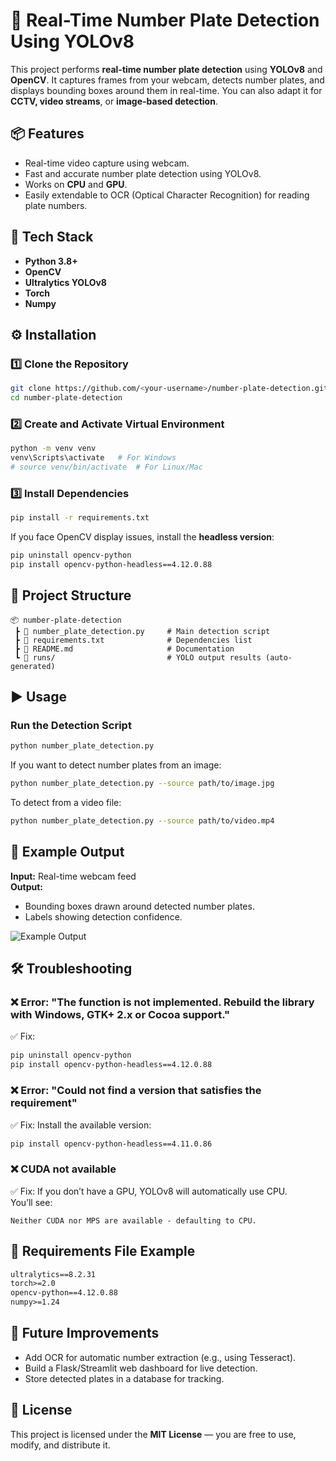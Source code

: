 # 🚗 Real-Time Number Plate Detection Using YOLOv8
This project performs **real-time number plate detection** using **YOLOv8** and **OpenCV**. It captures frames from your webcam, detects number plates, and displays bounding boxes around them in real-time. You can also adapt it for **CCTV, video streams**, or **image-based detection**.

## 📦 Features
- Real-time video capture using webcam.
- Fast and accurate number plate detection using YOLOv8.
- Works on **CPU** and **GPU**.
- Easily extendable to OCR (Optical Character Recognition) for reading plate numbers.

## 🧠 Tech Stack
- **Python 3.8+**
- **OpenCV**
- **Ultralytics YOLOv8**
- **Torch**
- **Numpy**

## ⚙️ Installation

### 1️⃣ Clone the Repository
```bash
git clone https://github.com/<your-username>/number-plate-detection.git
cd number-plate-detection
```

### 2️⃣ Create and Activate Virtual Environment
```bash
python -m venv venv
venv\Scripts\activate   # For Windows
# source venv/bin/activate  # For Linux/Mac
```

### 3️⃣ Install Dependencies
```bash
pip install -r requirements.txt
```

If you face OpenCV display issues, install the **headless version**:
```bash
pip uninstall opencv-python
pip install opencv-python-headless==4.12.0.88
```

## 📁 Project Structure
```
📦 number-plate-detection
 ┣ 📜 number_plate_detection.py     # Main detection script
 ┣ 📜 requirements.txt              # Dependencies list
 ┣ 📜 README.md                     # Documentation
 ┗ 📁 runs/                         # YOLO output results (auto-generated)
```

## ▶️ Usage

### Run the Detection Script
```bash
python number_plate_detection.py
```

If you want to detect number plates from an image:
```bash
python number_plate_detection.py --source path/to/image.jpg
```

To detect from a video file:
```bash
python number_plate_detection.py --source path/to/video.mp4
```

## 🧩 Example Output

**Input:** Real-time webcam feed  
**Output:**  
- Bounding boxes drawn around detected number plates.  
- Labels showing detection confidence.

![Example Output](ad7d04b6-fffe-4ce0-b1e9-851371b60d59.png)

## 🛠️ Troubleshooting

### ❌ Error: "The function is not implemented. Rebuild the library with Windows, GTK+ 2.x or Cocoa support."
✅ Fix:
```bash
pip uninstall opencv-python
pip install opencv-python-headless==4.12.0.88
```

### ❌ Error: "Could not find a version that satisfies the requirement"
✅ Fix:
Install the available version:
```bash
pip install opencv-python-headless==4.11.0.86
```

### ❌ CUDA not available
✅ Fix:
If you don’t have a GPU, YOLOv8 will automatically use CPU.  
You’ll see:
```
Neither CUDA nor MPS are available - defaulting to CPU.
```

## 🧾 Requirements File Example
```txt
ultralytics==8.2.31
torch>=2.0
opencv-python==4.12.0.88
numpy>=1.24
```

## 🚀 Future Improvements
- Add OCR for automatic number extraction (e.g., using Tesseract).
- Build a Flask/Streamlit web dashboard for live detection.
- Store detected plates in a database for tracking.


## 🪪 License
This project is licensed under the **MIT License** — you are free to use, modify, and distribute it.

